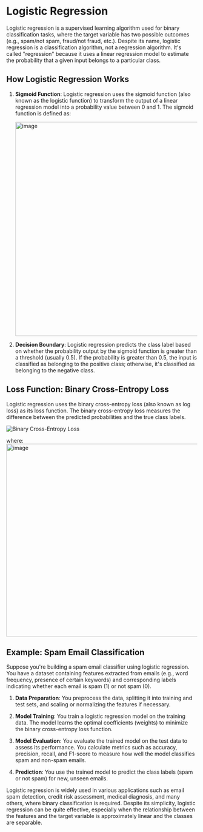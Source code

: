 # Logistic Regression

Logistic regression is a supervised learning algorithm used for binary classification tasks, where the target variable has two possible outcomes (e.g., spam/not spam, fraud/not fraud, etc.). Despite its name, logistic regression is a classification algorithm, not a regression algorithm. It's called "regression" because it uses a linear regression model to estimate the probability that a given input belongs to a particular class.

## How Logistic Regression Works

1. **Sigmoid Function**: Logistic regression uses the sigmoid function (also known as the logistic function) to transform the output of a linear regression model into a probability value between 0 and 1. The sigmoid function is defined as:

   <img width="564" alt="image" src="https://github.com/shiva1407/MLNotes/assets/31319750/59d78120-bbc6-42ae-8720-92a12680da3f">


2. **Decision Boundary**: Logistic regression predicts the class label based on whether the probability output by the sigmoid function is greater than a threshold (usually 0.5). If the probability is greater than 0.5, the input is classified as belonging to the positive class; otherwise, it's classified as belonging to the negative class.

## Loss Function: Binary Cross-Entropy Loss

Logistic regression uses the binary cross-entropy loss (also known as log loss) as its loss function. The binary cross-entropy loss measures the difference between the predicted probabilities and the true class labels.

   ![Binary Cross-Entropy Loss](https://latex.codecogs.com/svg.latex?J(\theta)%20=%20-\frac{1}{m}%20\sum_{i=1}^{m}%20[y^{(i)}\log(\hat{y}^{(i)})%20+%20(1%20-%20y^{(i)})\log(1%20-%20\hat{y}^{(i)})])

   where:
   <img width="508" alt="image" src="https://github.com/shiva1407/MLNotes/assets/31319750/f92008c6-4729-4b93-be37-0237ccf3ba0e">


## Example: Spam Email Classification

Suppose you're building a spam email classifier using logistic regression. You have a dataset containing features extracted from emails (e.g., word frequency, presence of certain keywords) and corresponding labels indicating whether each email is spam (1) or not spam (0).

1. **Data Preparation**: You preprocess the data, splitting it into training and test sets, and scaling or normalizing the features if necessary.

2. **Model Training**: You train a logistic regression model on the training data. The model learns the optimal coefficients (weights) to minimize the binary cross-entropy loss function.

3. **Model Evaluation**: You evaluate the trained model on the test data to assess its performance. You calculate metrics such as accuracy, precision, recall, and F1-score to measure how well the model classifies spam and non-spam emails.

4. **Prediction**: You use the trained model to predict the class labels (spam or not spam) for new, unseen emails.

Logistic regression is widely used in various applications such as email spam detection, credit risk assessment, medical diagnosis, and many others, where binary classification is required. Despite its simplicity, logistic regression can be quite effective, especially when the relationship between the features and the target variable is approximately linear and the classes are separable.
